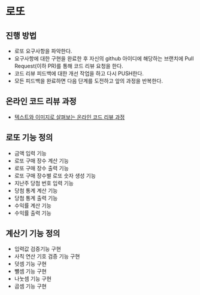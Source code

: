 # 로또
## 진행 방법
* 로또 요구사항을 파악한다.
* 요구사항에 대한 구현을 완료한 후 자신의 github 아이디에 해당하는 브랜치에 Pull Request(이하 PR)를 통해 코드 리뷰 요청을 한다.
* 코드 리뷰 피드백에 대한 개선 작업을 하고 다시 PUSH한다.
* 모든 피드백을 완료하면 다음 단계를 도전하고 앞의 과정을 반복한다.

## 온라인 코드 리뷰 과정
* [텍스트와 이미지로 살펴보는 온라인 코드 리뷰 과정](https://github.com/next-step/nextstep-docs/tree/master/codereview)

## 로또 기능 정의 
* 금액 입력 기능 
* 로또 구매 장수 계산 기능 
* 로또 구매 장수 출력 기능 
* 로또 구매 장수별 로또 숫자 생성 기능 
* 지난주 당첨 번호 입력 기능 
* 당첨 통계 계산 기능 
* 당첨 통계 출력 기능 
* 수익률 계산 기능 
* 수익률 출력 기능 

## 계산기 기능 정의 
* 입력값 검증기능 구현
* 사칙 연산 기호 검증 기능 구현
* 덧셈 기능 구현
* 뺄셈 기능 구현
* 나눗셈 기능 구현
* 곱셈 기능 구현